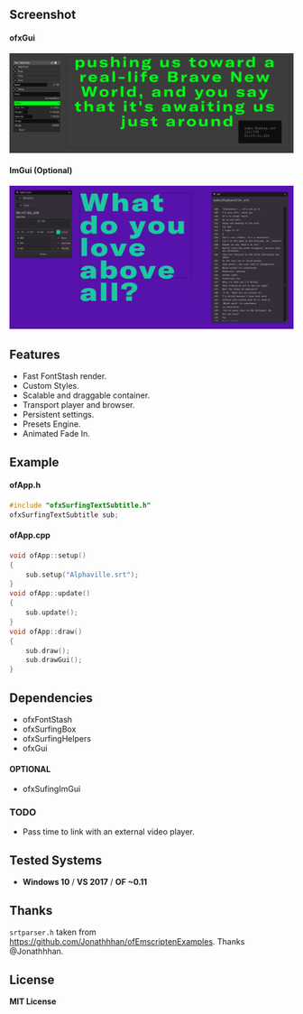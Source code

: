 ## Screenshot
#### ofxGui 
![Screenshot](example-Subtitle/Capture.PNG)
#### ImGui (Optional) 
![Screenshot](example-Subtitle2/Capture.PNG)

## Features
- Fast FontStash render.
- Custom Styles.
- Scalable and draggable container.
- Transport player and browser.
- Persistent settings.
- Presets Engine.
- Animated Fade In.

## Example
#### ofApp.h
```.cpp
#include "ofxSurfingTextSubtitle.h"
ofxSurfingTextSubtitle sub;
```

#### ofApp.cpp
```.cpp
void ofApp::setup() 
{
	sub.setup("Alphaville.srt");
}
void ofApp::update() 
{
	sub.update();
}
void ofApp::draw() 
{
	sub.draw();
	sub.drawGui();
}
```

## Dependencies
- ofxFontStash
- ofxSurfingBox
- ofxSurfingHelpers
- ofxGui
#### OPTIONAL
- ofxSufingImGui

### TODO
- Pass time to link with an external video player.

## Tested Systems
* **Windows 10** / **VS 2017** / **OF ~0.11**

## Thanks
`srtparser.h` taken from https://github.com/Jonathhhan/ofEmscriptenExamples. Thanks @Jonathhhan.

## License
**MIT License**